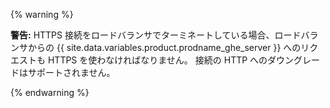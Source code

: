 {% warning %}

 **警告:** HTTPS 接続をロードバランサでターミネートしている場合、ロードバランサからの {{ site.data.variables.product.prodname_ghe_server }} へのリクエストも HTTPS を使わなければなりません。 接続の HTTP へのダウングレードはサポートされません。

{% endwarning %}
